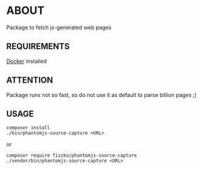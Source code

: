 # ABOUT #

Package to fetch js-generated web pages

## REQUIREMENTS ##

[Docker](https://www.docker.com/) installed

## ATTENTION ##

Package runs not so fast, so do not use it as default to parse billion pages ;)

## USAGE ##

```
composer install
./bin/phantomjs-source-capture <URL>
```

or

```
composer require fizzka/phantomjs-source-capture
./vendor/bin/phantomjs-source-capture <URL>
```
